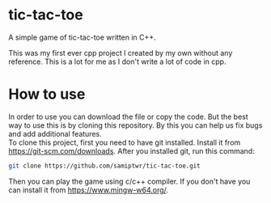 # tic-tac-toe
A simple game of tic-tac-toe written in C++.

This was my first ever cpp project I created by my own without any reference. This is a lot for me as I don't write a lot of code in cpp. 

# How to use
In order to use you can download the file or copy the code. But the best way to use this is by cloning this repository. By this you can help us fix bugs and add additional features.
<br>
To clone this project, first you need to have git installed. Install it from https://git-scm.com/downloads.
After you installed git, run this command:
```bash
git clone https://github.com/samiptwr/tic-tac-toe.git
```

Then you can play the game using c/c++ compiler. If you don't have you can install it from https://www.mingw-w64.org/.
